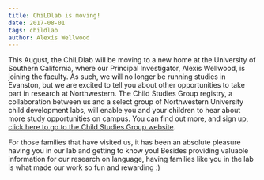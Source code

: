 ```yaml
---
title: ChiLDlab is moving!
date: 2017-08-01
tags: childlab
author: Alexis Wellwood
---
```


This August, the ChiLDlab will be moving to a new home at the University of Southern California, where our Principal Investigator, Alexis Wellwood, is joining the faculty. As such, we will no longer be running studies in Evanston, but we are excited to tell you about other opportunities to take part in research at Northwestern. The Child Studies Group registry, a collaboration between us and a select group of Northwestern University child development labs, will enable you and your children to hear about more study opportunities on campus. You can find out more, and sign up, [click here to go to the Child Studies Group website](http://childstudies.northwestern.edu). 

For those families that have visited us, it has been an absolute pleasure having you in our lab and getting to know you! Besides providing valuable information for our research on language, having families like you in the lab is what made our work so fun and rewarding :)


